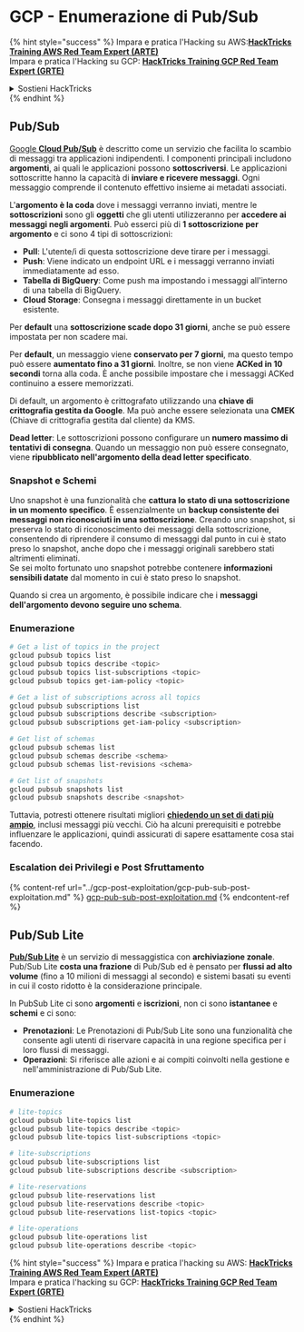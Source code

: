 # GCP - Enumerazione di Pub/Sub

{% hint style="success" %}
Impara e pratica l'Hacking su AWS:<img src="/.gitbook/assets/image.png" alt="" data-size="line">[**HackTricks Training AWS Red Team Expert (ARTE)**](https://training.hacktricks.xyz/courses/arte)<img src="/.gitbook/assets/image.png" alt="" data-size="line">\
Impara e pratica l'Hacking su GCP: <img src="/.gitbook/assets/image (2).png" alt="" data-size="line">[**HackTricks Training GCP Red Team Expert (GRTE)**<img src="/.gitbook/assets/image (2).png" alt="" data-size="line">](https://training.hacktricks.xyz/courses/grte)

<details>

<summary>Sostieni HackTricks</summary>

* Controlla i [**piani di abbonamento**](https://github.com/sponsors/carlospolop)!
* **Unisciti al** 💬 [**gruppo Discord**](https://discord.gg/hRep4RUj7f) o al [**gruppo telegram**](https://t.me/peass) o **seguici** su **Twitter** 🐦 [**@hacktricks\_live**](https://twitter.com/hacktricks\_live)**.**
* **Condividi trucchi di hacking inviando PR a** [**HackTricks**](https://github.com/carlospolop/hacktricks) e [**HackTricks Cloud**](https://github.com/carlospolop/hacktricks-cloud) repos di github.

</details>
{% endhint %}

## Pub/Sub <a href="#reviewing-cloud-pubsub" id="reviewing-cloud-pubsub"></a>

[Google **Cloud Pub/Sub**](https://cloud.google.com/pubsub/) è descritto come un servizio che facilita lo scambio di messaggi tra applicazioni indipendenti. I componenti principali includono **argomenti**, ai quali le applicazioni possono **sottoscriversi**. Le applicazioni sottoscritte hanno la capacità di **inviare e ricevere messaggi**. Ogni messaggio comprende il contenuto effettivo insieme ai metadati associati.

L'**argomento è la coda** dove i messaggi verranno inviati, mentre le **sottoscrizioni** sono gli **oggetti** che gli utenti utilizzeranno per **accedere ai messaggi negli argomenti**. Può esserci più di **1 sottoscrizione per argomento** e ci sono 4 tipi di sottoscrizioni:

* **Pull**: L'utente/i di questa sottoscrizione deve tirare per i messaggi.
* **Push**: Viene indicato un endpoint URL e i messaggi verranno inviati immediatamente ad esso.
* **Tabella di BigQuery**: Come push ma impostando i messaggi all'interno di una tabella di BigQuery.
* **Cloud Storage**: Consegna i messaggi direttamente in un bucket esistente.

Per **default** una **sottoscrizione scade dopo 31 giorni**, anche se può essere impostata per non scadere mai.

Per **default**, un messaggio viene **conservato per 7 giorni**, ma questo tempo può essere **aumentato fino a 31 giorni**. Inoltre, se non viene **ACKed in 10 secondi** torna alla coda. È anche possibile impostare che i messaggi ACKed continuino a essere memorizzati.

Di default, un argomento è crittografato utilizzando una **chiave di crittografia gestita da Google**. Ma può anche essere selezionata una **CMEK** (Chiave di crittografia gestita dal cliente) da KMS.

**Dead letter**: Le sottoscrizioni possono configurare un **numero massimo di tentativi di consegna**. Quando un messaggio non può essere consegnato, viene **ripubblicato nell'argomento della dead letter specificato**.

### Snapshot e Schemi

Uno snapshot è una funzionalità che **cattura lo stato di una sottoscrizione in un momento specifico**. È essenzialmente un **backup consistente dei messaggi non riconosciuti in una sottoscrizione**. Creando uno snapshot, si preserva lo stato di riconoscimento dei messaggi della sottoscrizione, consentendo di riprendere il consumo di messaggi dal punto in cui è stato preso lo snapshot, anche dopo che i messaggi originali sarebbero stati altrimenti eliminati.\
Se sei molto fortunato uno snapshot potrebbe contenere **informazioni sensibili datate** dal momento in cui è stato preso lo snapshot.

Quando si crea un argomento, è possibile indicare che i **messaggi dell'argomento devono seguire uno schema**.

### Enumerazione
```bash
# Get a list of topics in the project
gcloud pubsub topics list
gcloud pubsub topics describe <topic>
gcloud pubsub topics list-subscriptions <topic>
gcloud pubsub topics get-iam-policy <topic>

# Get a list of subscriptions across all topics
gcloud pubsub subscriptions list
gcloud pubsub subscriptions describe <subscription>
gcloud pubsub subscriptions get-iam-policy <subscription>

# Get list of schemas
gcloud pubsub schemas list
gcloud pubsub schemas describe <schema>
gcloud pubsub schemas list-revisions <schema>

# Get list of snapshots
gcloud pubsub snapshots list
gcloud pubsub snapshots describe <snapshot>
```
Tuttavia, potresti ottenere risultati migliori [**chiedendo un set di dati più ampio**](https://cloud.google.com/pubsub/docs/replay-overview), inclusi messaggi più vecchi. Ciò ha alcuni prerequisiti e potrebbe influenzare le applicazioni, quindi assicurati di sapere esattamente cosa stai facendo.

### Escalation dei Privilegi e Post Sfruttamento

{% content-ref url="../gcp-post-exploitation/gcp-pub-sub-post-exploitation.md" %}
[gcp-pub-sub-post-exploitation.md](../gcp-post-exploitation/gcp-pub-sub-post-exploitation.md)
{% endcontent-ref %}

## Pub/Sub Lite

[**Pub/Sub Lite**](https://cloud.google.com/pubsub/docs/choosing-pubsub-or-lite) è un servizio di messaggistica con **archiviazione zonale**. Pub/Sub Lite **costa una frazione** di Pub/Sub ed è pensato per **flussi ad alto volume** (fino a 10 milioni di messaggi al secondo) e sistemi basati su eventi in cui il costo ridotto è la considerazione principale.

In PubSub Lite ci sono **argomenti** e **iscrizioni**, non ci sono **istantanee** e **schemi** e ci sono:

* **Prenotazioni**: Le Prenotazioni di Pub/Sub Lite sono una funzionalità che consente agli utenti di riservare capacità in una regione specifica per i loro flussi di messaggi.
* **Operazioni**: Si riferisce alle azioni e ai compiti coinvolti nella gestione e nell'amministrazione di Pub/Sub Lite.

### Enumerazione
```bash
# lite-topics
gcloud pubsub lite-topics list
gcloud pubsub lite-topics describe <topic>
gcloud pubsub lite-topics list-subscriptions <topic>

# lite-subscriptions
gcloud pubsub lite-subscriptions list
gcloud pubsub lite-subscriptions describe <subscription>

# lite-reservations
gcloud pubsub lite-reservations list
gcloud pubsub lite-reservations describe <topic>
gcloud pubsub lite-reservations list-topics <topic>

# lite-operations
gcloud pubsub lite-operations list
gcloud pubsub lite-operations describe <topic>
```
{% hint style="success" %}
Impara e pratica l'hacking su AWS: <img src="/.gitbook/assets/image.png" alt="" data-size="line">[**HackTricks Training AWS Red Team Expert (ARTE)**](https://training.hacktricks.xyz/courses/arte)<img src="/.gitbook/assets/image.png" alt="" data-size="line">\
Impara e pratica l'hacking su GCP: <img src="/.gitbook/assets/image (2).png" alt="" data-size="line">[**HackTricks Training GCP Red Team Expert (GRTE)**<img src="/.gitbook/assets/image (2).png" alt="" data-size="line">](https://training.hacktricks.xyz/courses/grte)

<details>

<summary>Sostieni HackTricks</summary>

* Controlla i [**piani di abbonamento**](https://github.com/sponsors/carlospolop)!
* **Unisciti al** 💬 [**gruppo Discord**](https://discord.gg/hRep4RUj7f) o al [**gruppo telegram**](https://t.me/peass) o **seguici** su **Twitter** 🐦 [**@hacktricks\_live**](https://twitter.com/hacktricks\_live)**.**
* **Condividi trucchi di hacking inviando PR ai** [**HackTricks**](https://github.com/carlospolop/hacktricks) e [**HackTricks Cloud**](https://github.com/carlospolop/hacktricks-cloud) repository di Github.

</details>
{% endhint %}
